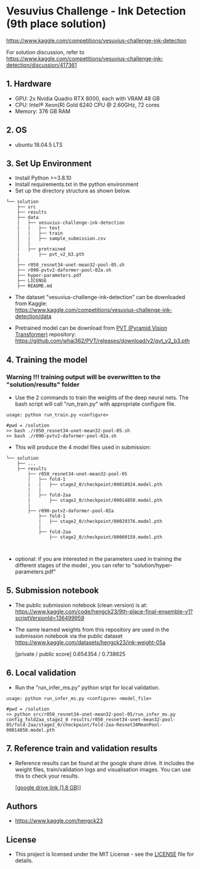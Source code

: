 # Vesuvius Challenge - Ink Detection (9th place  solution)
https://www.kaggle.com/competitions/vesuvius-challenge-ink-detection

For solution discussion, refer to https://www.kaggle.com/competitions/vesuvius-challenge-ink-detection/discussion/417361


## 1. Hardware  
- GPU: 2x Nvidia Quadro RTX 8000, each with VRAM 48 GB
- CPU: Intel® Xeon(R) Gold 6240 CPU @ 2.60GHz, 72 cores
- Memory: 376 GB RAM

## 2. OS 
- ubuntu 18.04.5 LTS

## 3. Set Up Environment
- Install Python >=3.8.10
- Install requirements.txt in the python environment
- Set up the directory structure as shown below.
``` 
└── solution
    ├── src 
    ├── results
    ├── data
    |   ├── vesuvius-challenge-ink-detection
    |   |   ├── test
    │   |   ├── train
    │   |   ├── sample_submission.csv
    │   |   
    |   ├── pretrained   
    |       ├── pvt_v2_b3.pth
    | 
    ├── r050_resnet34-unet-mean32-pool-05.sh   
    ├── r090-pvtv2-daformer-pool-02a.sh  
    ├── hyper-parameters.pdf
    ├── LICENSE 
    ├── README.md 
```

- The dataset "vesuvius-challenge-ink-detection" can be downloaded from Kaggle:  
https://www.kaggle.com/competitions/vesuvius-challenge-ink-detection/data

- Pretrained model can be download from [PVT (Pyramid Vision Transformer)](https://github.com/whai362/PVT) repository:  
https://github.com/whai362/PVT/releases/download/v2/pvt_v2_b3.pth


## 4. Training the model

### Warning !!! training output will be overwritten to the "solution/results" folder 

- Use the 2 commands to train the weights of the deep neural nets. The bash script will call "run_train.py" with appropriate configure file.
```
usage: python run_train.py <configure>

#pwd = /solution
>> bash ./r050_resnet34-unet-mean32-pool-05.sh
>> bash ./r090-pvtv2-daformer-pool-02a.sh
```
- This will produce the 4 model files used in submission:
``` 
└── solution
    ├── ...
    ├── results
        ├── r050_resnet34-unet-mean32-pool-05
        |   ├── fold-1 
        |   |   ├── stage2_0/checkpoint/00018924.model.pth
        |   |      
        |   ├── fold-2aa
        |       ├── stage2_0/checkpoint/00014850.model.pth
        |   
        ├── r090-pvtv2-daformer-pool-02a
            ├── fold-1 
            |   ├── stage2_0/checkpoint/00029376.model.pth
            |      
            ├── fold-2aa
                ├── stage2_0/checkpoint/00009159.model.pth
      
 
```
- optional: if you are interested in the parameters used in training the different stages of the model , you can refer to "solution/hyper-parameters.pdf"


## 5. Submission notebook
 - The public submission notebook (clean version) is at:  
   https://www.kaggle.com/code/hengck23/9th-place-final-ensemble-v1?scriptVersionId=136499959

 - The same learned weights from this repository are used in the submission notebook via the public dataset https://www.kaggle.com/datasets/hengck23/ink-weight-05a

   [private / public score] 0.654354 / 0.738625


## 6. Local validation

- Run the "run_infer_ms.py" python sript for local validation.

```commandline
usage: python run_infer_ms.py <configure> <model_file>

#pwd = /solution
>> python src/r050_resnet34-unet-mean32-pool-05/run_infer_ms.py config_fold2aa_stage2_0 results/r050_resnet34-unet-mean32-pool-05/fold-2aa/stage2_0/checkpoint/fold-2aa-Resnet34MeanPool-00014850.model.pth

```

## 7. Reference train and validation results
- Reference results can be found at the google share drive. It includes the weight files, train/validation logs and visualisation images. You can use this to check your results.

  [[google drive link (1.8 GB)](https://drive.google.com/drive/folders/1LF77aNJhFXQDzn_pVclAc9H2z5ZlGWXt?usp=sharing)]

## Authors

- https://www.kaggle.com/hengck23

## License

- This project is licensed under the MIT License - see the [LICENSE](LICENSE) file for details. 



